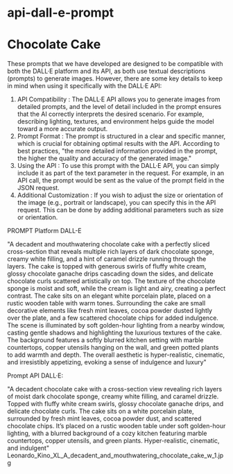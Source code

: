 # api-dall-e-prompt
# Chocolate Cake
These prompts that we have developed are designed to be compatible with both the DALL·E platform and its API, as both use textual descriptions (prompts) to generate images. However, there are some key details to keep in mind when using it specifically with the DALL·E API:

1. API Compatibility : The DALL·E API allows you to generate images from detailed prompts, and the level of detail included in the prompt ensures that the AI correctly interprets the desired scenario. For example, describing lighting, textures, and environment helps guide the model toward a more accurate output.
2. Prompt Format : The prompt is structured in a clear and specific manner, which is crucial for obtaining optimal results with the API. According to best practices, "the more detailed information provided in the prompt, the higher the quality and accuracy of the generated image."
3. Using the API : To use this prompt with the DALL·E API, you can simply include it as part of the text parameter in the request. For example, in an API call, the prompt would be sent as the value of the prompt field in the JSON request.
4. Additional Customization : If you wish to adjust the size or orientation of the image (e.g., portrait or landscape), you can specify this in the API request. This can be done by adding additional parameters such as size or orientation.

PROMPT Platform DALL-E

"A decadent and mouthwatering chocolate cake with a perfectly sliced cross-section that reveals multiple rich layers of dark chocolate sponge, creamy white filling, and a hint of caramel drizzle running through the layers. The cake is topped with generous swirls of fluffy white cream, glossy chocolate ganache drips cascading down the sides, and delicate chocolate curls scattered artistically on top. The texture of the chocolate sponge is moist and soft, while the cream is light and airy, creating a perfect contrast. The cake sits on an elegant white porcelain plate, placed on a rustic wooden table with warm tones. Surrounding the cake are small decorative elements like fresh mint leaves, cocoa powder dusted lightly over the plate, and a few scattered chocolate chips for added indulgence. The scene is illuminated by soft golden-hour lighting from a nearby window, casting gentle shadows and highlighting the luxurious textures of the cake. The background features a softly blurred kitchen setting with marble countertops, copper utensils hanging on the wall, and green potted plants to add warmth and depth. The overall aesthetic is hyper-realistic, cinematic, and irresistibly appetizing, evoking a sense of indulgence and luxury"

Prompt API DALL·E:

"A decadent chocolate cake with a cross-section view revealing rich layers of moist dark chocolate sponge, creamy white filling, and caramel drizzle. Topped with fluffy white cream swirls, glossy chocolate ganache drips, and delicate chocolate curls. The cake sits on a white porcelain plate, surrounded by fresh mint leaves, cocoa powder dust, and scattered chocolate chips. It’s placed on a rustic wooden table under soft golden-hour lighting, with a blurred background of a cozy kitchen featuring marble countertops, copper utensils, and green plants. Hyper-realistic, cinematic, and indulgent"
Leonardo_Kino_XL_A_decadent_and_mouthwatering_chocolate_cake_w_1.jpg


